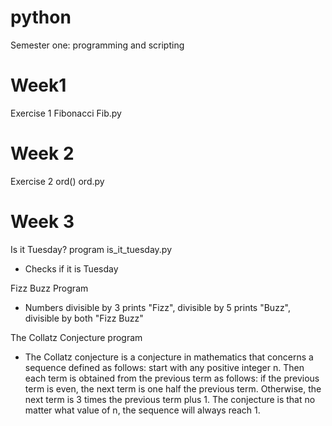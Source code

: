 # python
Semester one: programming and scripting

# Week1
Exercise 1
Fibonacci
Fib.py

# Week 2
Exercise 2
ord()
ord.py


# Week 3
Is it Tuesday? program
is_it_tuesday.py
- Checks if it is Tuesday

Fizz Buzz Program
- Numbers divisible by 3 prints "Fizz", divisible by 5 prints "Buzz", divisible by both "Fizz Buzz" 

The Collatz Conjecture program
- The Collatz conjecture is a conjecture in mathematics that concerns a sequence defined as follows: start with any positive integer n. Then each term is obtained from the previous term as follows: if the previous term is even, the next term is one half the previous term. Otherwise, the next term is 3 times the previous term plus 1. The conjecture is that no matter what value of n, the sequence will always reach 1.
